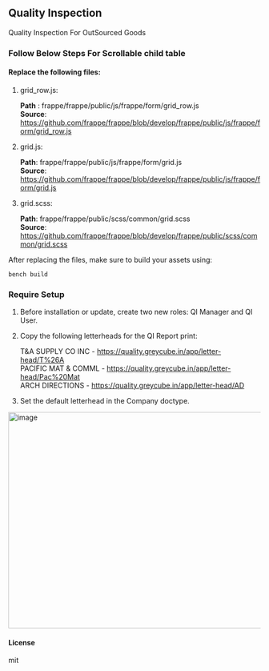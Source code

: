 ## Quality Inspection

Quality Inspection For OutSourced Goods

### Follow Below Steps For Scrollable child table

#### Replace the following files:

<ol>
<li>grid_row.js: </li>
  
**Path** : frappe/frappe/public/js/frappe/form/grid_row.js <br>
**Source**: https://github.com/frappe/frappe/blob/develop/frappe/public/js/frappe/form/grid_row.js
   
<li>grid.js:</li>

**Path**: frappe/frappe/public/js/frappe/form/grid.js <br>
**Source**: https://github.com/frappe/frappe/blob/develop/frappe/public/js/frappe/form/grid.js
   
<li> grid.scss:</li>

**Path**: frappe/frappe/public/scss/common/grid.scss <br>
**Source**: https://github.com/frappe/frappe/blob/develop/frappe/public/scss/common/grid.scss
</ol>

 After replacing the files, make sure to build your assets using:
 ```
bench build
```

### Require Setup

1. Before installation or update, create two new roles: QI Manager and QI User.

2. Copy the following letterheads for the QI Report print:

	T&A SUPPLY CO INC - https://quality.greycube.in/app/letter-head/T%26A <br>
	PACIFIC MAT & COMML - https://quality.greycube.in/app/letter-head/Pac%20Mat <br>
	ARCH DIRECTIONS - https://quality.greycube.in/app/letter-head/AD

3. Set the default letterhead in the Company doctype.

<img width="1428" height="432" alt="image" src="https://github.com/user-attachments/assets/8b35f18a-9d08-43e4-955f-27dcc3763b43" />

#### License

mit
